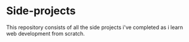 # Side-projects

This repository consists of all the side projects i've completed as i learn web development from scratch.
